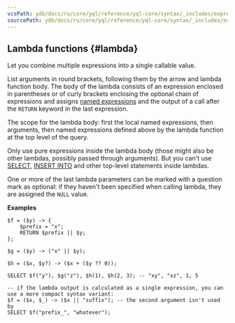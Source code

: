 ```yaml
---
vcsPath: ydb/docs/ru/core/yql/reference/yql-core/syntax/_includes/expressions/lambda.md
sourcePath: ydb/docs/ru/core/yql/reference/yql-core/syntax/_includes/expressions/lambda.md
---
```

## Lambda functions {#lambda}

Let you combine multiple expressions into a single callable value.

List arguments in round brackets, following them by the arrow and lambda function body. The body of the lambda consists of an expression enclosed in parentheses or of curly brackets enclosing the optional chain of expressions and assigns [named expressions](#named-nodes) and the output of a call after the `RETURN` keyword in the last expression.

The scope for the lambda body: first the local named expressions, then arguments, then named expressions defined above by the lambda function at the top level of the query.

Only use pure expressions inside the lambda body (those might also be other lambdas, possibly passed through arguments). But you can't use [SELECT](../../select.md), [INSERT INTO](../../insert_into.md) and other top-level statements inside lambdas.

One or more of the last lambda parameters can be marked with a question mark as optional: if they haven't been specified when calling lambda, they are assigned the `NULL` value.

**Examples**

```yql
$f = ($y) -> {
    $prefix = "x";
    RETURN $prefix || $y;
};

$g = ($y) -> ("x" || $y);

$h = ($x, $y?) -> ($x + ($y ?? 0));

SELECT $f("y"), $g("z"), $h(1), $h(2, 3); -- "xy", "xz", 1, 5
```

```yql
-- if the lambda output is calculated as a single expression, you can use a more compact syntax variant:
$f = ($x, $_) -> ($x || "suffix"); -- the second argument isn't used by
SELECT $f("prefix_", "whatever");
```
